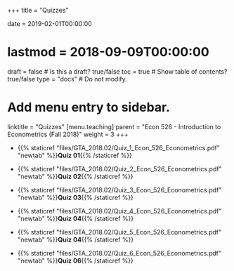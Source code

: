 +++
title = "Quizzes"

date = 2019-02-01T00:00:00
# lastmod = 2018-09-09T00:00:00

draft = false  # Is this a draft? true/false
toc = true  # Show table of contents? true/false
type = "docs"  # Do not modify.

# Add menu entry to sidebar.
linktitle = "Quizzes"
[menu.teaching]
  parent = "Econ 526 - Introduction to Econometrics (Fall 2018)"
  weight = 3
+++

* {{% staticref "files/GTA_2018.02/Quiz_1_Econ_526_Econometrics.pdf" "newtab" %}}**Quiz 01**{{% /staticref %}}

* {{% staticref "files/GTA_2018.02/Quiz_2_Econ_526_Econometrics.pdf" "newtab" %}}**Quiz 02**{{% /staticref %}}

* {{% staticref "files/GTA_2018.02/Quiz_3_Econ_526_Econometrics.pdf" "newtab" %}}**Quiz 03**{{% /staticref %}}

* {{% staticref "files/GTA_2018.02/Quiz_4_Econ_526_Econometrics.pdf" "newtab" %}}**Quiz 04**{{% /staticref %}}

* {{% staticref "files/GTA_2018.02/Quiz_5_Econ_526_Econometrics.pdf" "newtab" %}}**Quiz 04**{{% /staticref %}}

* {{% staticref "files/GTA_2018.02/Quiz_6_Econ_526_Econometrics.pdf" "newtab" %}}**Quiz 06**{{% /staticref %}}